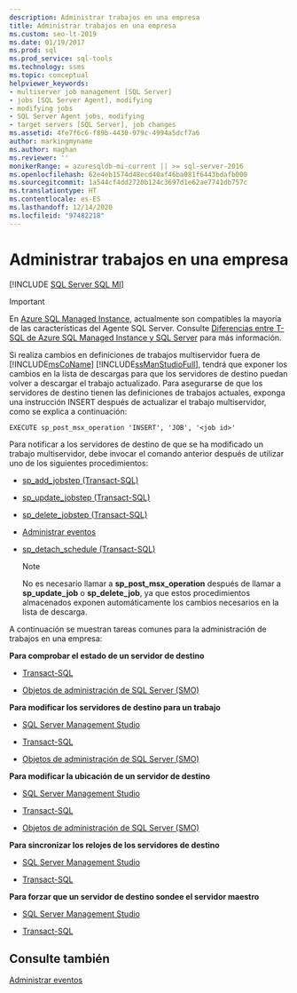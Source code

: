 ```yaml
---
description: Administrar trabajos en una empresa
title: Administrar trabajos en una empresa
ms.custom: seo-lt-2019
ms.date: 01/19/2017
ms.prod: sql
ms.prod_service: sql-tools
ms.technology: ssms
ms.topic: conceptual
helpviewer_keywords:
- multiserver job management [SQL Server]
- jobs [SQL Server Agent], modifying
- modifying jobs
- SQL Server Agent jobs, modifying
- target servers [SQL Server], job changes
ms.assetid: 4fe7f6c6-f89b-4430-979c-4994a5dcf7a6
author: markingmyname
ms.author: maghan
ms.reviewer: ''
monikerRange: = azuresqldb-mi-current || >= sql-server-2016
ms.openlocfilehash: 62e4eb1574d48ecd40af46ba081f6443bdafb000
ms.sourcegitcommit: 1a544cf4dd2720b124c3697d1e62ae7741db757c
ms.translationtype: HT
ms.contentlocale: es-ES
ms.lasthandoff: 12/14/2020
ms.locfileid: "97482218"
---
```

# <a name="manage-jobs-across-an-enterprise"></a>Administrar trabajos en una empresa
[!INCLUDE [SQL Server SQL MI](../../includes/applies-to-version/sql-asdbmi.md)]

> [!IMPORTANT]  
> En [Azure SQL Managed Instance](/azure/sql-database/sql-database-managed-instance), actualmente son compatibles la mayoría de las características del Agente SQL Server. Consulte [Diferencias entre T-SQL de Azure SQL Managed Instance y SQL Server](/azure/sql-database/sql-database-managed-instance-transact-sql-information#sql-server-agent) para más información.

Si realiza cambios en definiciones de trabajos multiservidor fuera de [!INCLUDE[msCoName](../../includes/msconame_md.md)] [!INCLUDE[ssManStudioFull](../../includes/ssmanstudiofull-md.md)], tendrá que exponer los cambios en la lista de descargas para que los servidores de destino puedan volver a descargar el trabajo actualizado. Para asegurarse de que los servidores de destino tienen las definiciones de trabajos actuales, exponga una instrucción INSERT después de actualizar el trabajo multiservidor, como se explica a continuación:  
  
```  
EXECUTE sp_post_msx_operation 'INSERT', 'JOB', '<job id>'  
```  
  
Para notificar a los servidores de destino de que se ha modificado un trabajo multiservidor, debe invocar el comando anterior después de utilizar uno de los siguientes procedimientos:  
  
-   [sp_add_jobstep (Transact-SQL)](../../relational-databases/system-stored-procedures/sp-add-jobstep-transact-sql.md)  
  
-   [sp_update_jobstep (Transact-SQL)](../../relational-databases/system-stored-procedures/sp-update-jobstep-transact-sql.md)  
  
-   [sp_delete_jobstep (Transact-SQL)](../../relational-databases/system-stored-procedures/sp-delete-jobstep-transact-sql.md)  
  
-   [Administrar eventos](../../relational-databases/system-stored-procedures/sp-attach-schedule-transact-sql.md)  
  
-   [sp_detach_schedule (Transact-SQL)](../../relational-databases/system-stored-procedures/sp-detach-schedule-transact-sql.md)  
  
    > [!NOTE]  
    > No es necesario llamar a **sp_post_msx_operation** después de llamar a **sp_update_job** o **sp_delete_job**, ya que estos procedimientos almacenados exponen automáticamente los cambios necesarios en la lista de descarga.  
  
A continuación se muestran tareas comunes para la administración de trabajos en una empresa:  
  
**Para comprobar el estado de un servidor de destino**  
  
-   [Transact-SQL](../../relational-databases/system-stored-procedures/sp-help-targetserver-transact-sql.md)  
  
-   [Objetos de administración de SQL Server (SMO)](../../relational-databases/server-management-objects-smo/sql-server-management-objects-smo-programming-guide.md)  
  
**Para modificar los servidores de destino para un trabajo**  
  
-   [SQL Server Management Studio](../../ssms/agent/modify-the-target-servers-for-a-job.md)  
  
-   [Transact-SQL](../../relational-databases/system-stored-procedures/sp-add-jobserver-transact-sql.md)  
  
-   [Objetos de administración de SQL Server (SMO)](../../relational-databases/server-management-objects-smo/sql-server-management-objects-smo-programming-guide.md)  
  
**Para modificar la ubicación de un servidor de destino**  
  
-   [SQL Server Management Studio](../../ssms/agent/specify-a-target-server-s-location-sql-server-management-studio.md)  
  
-   [Transact-SQL](../../relational-databases/system-stored-procedures/sp-msx-enlist-transact-sql.md)  
  
-   [Objetos de administración de SQL Server (SMO)](../../relational-databases/server-management-objects-smo/sql-server-management-objects-smo-programming-guide.md)  
  
**Para sincronizar los relojes de los servidores de destino**  
  
-   [SQL Server Management Studio](../../ssms/agent/synchronize-target-server-clocks-sql-server-management-studio.md)  
  
-   [Transact-SQL](../../relational-databases/system-stored-procedures/sp-resync-targetserver-transact-sql.md)  
  
**Para forzar que un servidor de destino sondee el servidor maestro**  
  
-   [SQL Server Management Studio](../../ssms/agent/force-a-target-server-to-poll-the-master-server.md)  
  
-   [Transact-SQL](../../relational-databases/system-stored-procedures/sp-post-msx-operation-transact-sql.md)  
  
## <a name="see-also"></a>Consulte también  
[Administrar eventos](../../ssms/agent/manage-events.md)  
